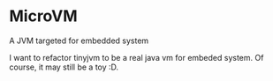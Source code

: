 # MicroVM
A JVM targeted for embedded system

I want to refactor tinyjvm to be a real java vm for embeded system. Of course, it may still be a toy :D.
